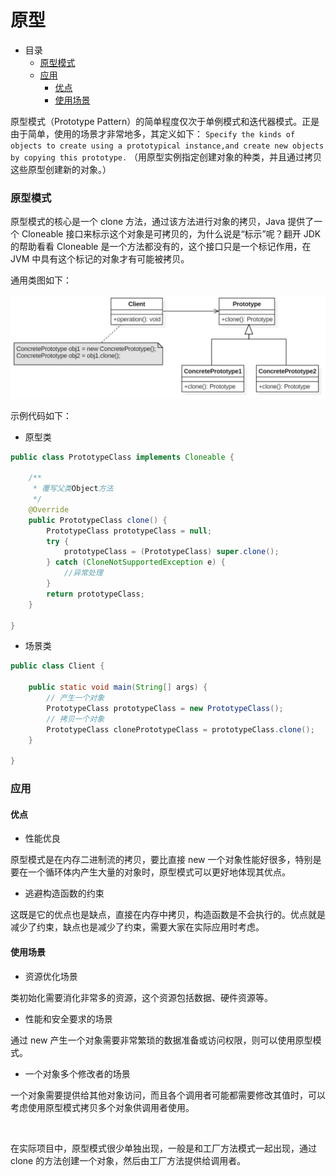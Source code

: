 # 原型

- 目录
    - [原型模式](#原型模式)
    - [应用](#应用)
        - [优点](#优点)
        - [使用场景](#使用场景)

原型模式（Prototype Pattern）的简单程度仅次于单例模式和迭代器模式。正是由于简单，使用的场景才非常地多，其定义如下：
`Specify the kinds of objects to create using a prototypical instance,and create new objects by copying this prototype.`
（用原型实例指定创建对象的种类，并且通过拷贝这些原型创建新的对象。）

### 原型模式

原型模式的核心是一个 clone 方法，通过该方法进行对象的拷贝，Java 提供了一个 Cloneable 接口来标示这个对象是可拷贝的，为什么说是“标示”呢？翻开 JDK 的帮助看看 Cloneable 是一个方法都没有的，这个接口只是一个标记作用，在 JVM 中具有这个标记的对象才有可能被拷贝。

通用类图如下：

<div align="left">
    <img src="https://github.com/lazecoding/Note/blob/main/images/pattern/原型模式通用类图.png" width="600px">
</div>

示例代码如下：

- 原型类

```java
public class PrototypeClass implements Cloneable {

    /**
     * 覆写父类Object方法
     */
    @Override
    public PrototypeClass clone() {
        PrototypeClass prototypeClass = null;
        try {
            prototypeClass = (PrototypeClass) super.clone();
        } catch (CloneNotSupportedException e) {
            //异常处理
        }
        return prototypeClass;
    }
    
}
```

- 场景类

```java
public class Client {

    public static void main(String[] args) {
        // 产生一个对象
        PrototypeClass prototypeClass = new PrototypeClass();
        // 拷贝一个对象
        PrototypeClass clonePrototypeClass = prototypeClass.clone();
    }

}
```

### 应用

#### 优点

- 性能优良

原型模式是在内存二进制流的拷贝，要比直接 new 一个对象性能好很多，特别是要在一个循环体内产生大量的对象时，原型模式可以更好地体现其优点。

- 逃避构造函数的约束

这既是它的优点也是缺点，直接在内存中拷贝，构造函数是不会执行的。优点就是减少了约束，缺点也是减少了约束，需要大家在实际应用时考虑。

#### 使用场景

- 资源优化场景

类初始化需要消化非常多的资源，这个资源包括数据、硬件资源等。

- 性能和安全要求的场景

通过 new 产生一个对象需要非常繁琐的数据准备或访问权限，则可以使用原型模式。

- 一个对象多个修改者的场景

一个对象需要提供给其他对象访问，而且各个调用者可能都需要修改其值时，可以考虑使用原型模式拷贝多个对象供调用者使用。

<br>

在实际项目中，原型模式很少单独出现，一般是和工厂方法模式一起出现，通过 clone 的方法创建一个对象，然后由工厂方法提供给调用者。


